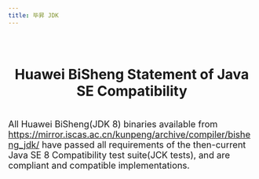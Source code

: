 ```yaml
---
title: 毕昇 JDK
---
```


<div class="markdown tck-affidavit">

# Huawei BiSheng Statement of Java SE Compatibility

 All Huawei BiSheng(JDK 8) binaries available from <https://mirror.iscas.ac.cn/kunpeng/archive/compiler/bisheng_jdk/>  have passed all requirements of the then-current Java SE 8 Compatibility test suite(JCK tests), and are compliant and compatible implementations.

</div>

<style>
  .tck-affidavit h1{
      margin:80px 0 40px;
      text-align: center;
  }
  .tck-affidavit p {
      color:var(--o-color-text1);
      font-size:18px;
  }
</style>
